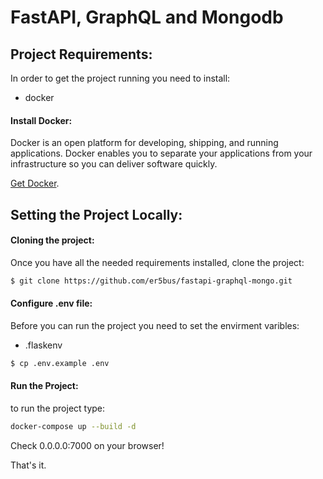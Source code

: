 # FastAPI, GraphQL and Mongodb

## Project Requirements:

In order to get the project running you need to install:

* docker

#### Install Docker:

Docker is an open platform for developing, shipping, and running applications. Docker enables you to separate your applications from your infrastructure so you can deliver software quickly.

[Get Docker](https://docs.docker.com/get-docker/).

## Setting the Project Locally:

#### Cloning the project:

Once you have all the needed requirements installed, clone the project:

``` bash
$ git clone https://github.com/er5bus/fastapi-graphql-mongo.git
```

#### Configure .env file:

Before you can run the project you need to set the envirment varibles:

- .flaskenv
``` cmd
$ cp .env.example .env
```

#### Run the Project:

to run the project type:

``` bash
docker-compose up --build -d
```

Check 0.0.0.0:7000 on your browser!

That's it.

